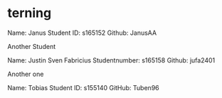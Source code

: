 # terning
Name: Janus
Student ID: s165152
Github: JanusAA


Another Student

Name: Justin Sven Fabricius
Studentnumber: s165158
Github: jufa2401

Another one

Name: Tobias
Student ID: s155140
GitHub: Tuben96

